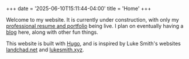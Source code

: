 +++
date = '2025-06-10T15:11:44-04:00'
title = 'Home'
+++

Welcome to my website. It is currently under construction, with only my [professional resume and portfolio](/resume) being live. I plan on eventually having a [blog](/blog) here, along with other fun things.

This website is built with [Hugo](https://gohugo.io/), and is inspired by Luke Smith's websites [landchad.net](https://landchad.net/) and [lukesmith.xyz](https//lukesmith.xyz).
